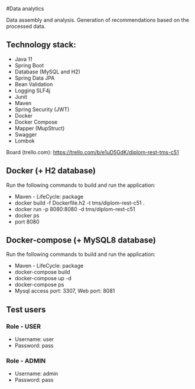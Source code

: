 #Data analytics

Data assembly and analysis. Generation of recommendations based on the processed data.

## Technology stack:
- Java 11
- Spring Boot
- Database (MySQL and H2)
- Spring Data JPA
- Bean Validation
- Logging SLF4j
- Junit
- Maven
- Spring Security (JWT)
- Docker
- Docker Compose
- Mapper (MupStruct)
- Swagger
- Lombok

Board (trello.com): https://trello.com/b/e1uD5GdK/diplom-rest-tms-c51

## Docker (+ H2 database)

Run the following commands to build and run the application:
- Maven - LifeCycle: package 
- docker build -f Dockerfile.h2 -t tms/diplom-rest-c51 .
- docker run -p 8080:8080 -d tms/diplom-rest-c51
- docker ps
- port 8080

## Docker-compose (+ MySQL8 database)
Run the following commands to build and run the application:
- Maven - LifeCycle: package
- docker-compose build
- docker-compose up -d
- docker-compose ps
- Mysql access port: 3307, Web port: 8081 

## Test users
### Role - USER
- Username: user
- Password: pass
 
### Role - ADMIN
- Username: admin
- Password: pass